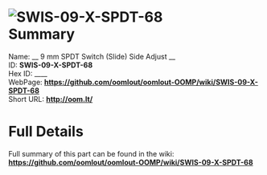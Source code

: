 
![SWIS-09-X-SPDT-68](https://github.com/oomlout/oomlout-OOMP/blob/master/parts/SWIS-09-X-SPDT-68/SWIS-09-X-SPDT-68_420.jpg)   
Summary
=================
  
Name: __ 9 mm SPDT Switch (Slide) Side Adjust __    
ID: __SWIS-09-X-SPDT-68__   
Hex ID: ____   
WebPage: __https://github.com/oomlout/oomlout-OOMP/wiki/SWIS-09-X-SPDT-68__   
Short URL: __http://oom.lt/__   

Full Details
==========================
Full summary of this part can be found in the wiki:   
__https://github.com/oomlout/oomlout-OOMP/wiki/SWIS-09-X-SPDT-68__    

